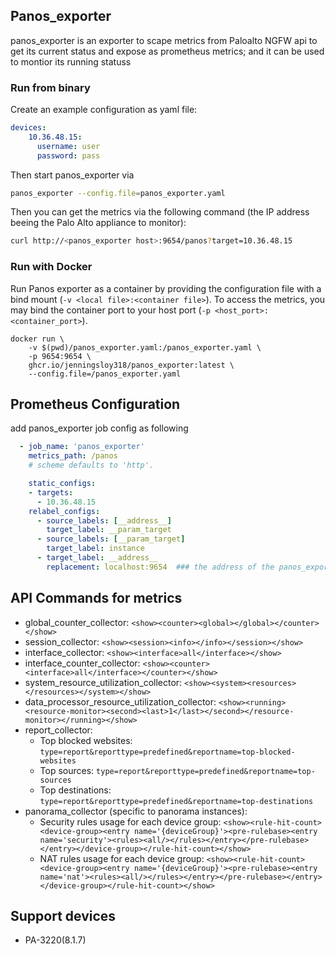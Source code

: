 Panos_exporter
---
panos_exporter is an exporter to scape metrics from Paloalto NGFW api to get its current status and expose as prometheus metrics; and it can be used to montior its running statuss 

### Run from binary

Create an example configuration as yaml file:
```yaml
devices:
    10.36.48.15:
      username: user
      password: pass
```

Then start panos_exporter via 
```sh
panos_exporter --config.file=panos_exporter.yaml 
```

Then you can get the metrics via the following command (the IP address beeing the Palo Alto appliance to monitor):
```sh
curl http://<panos_exporter host>:9654/panos?target=10.36.48.15
```

### Run with Docker

Run Panos exporter as a container by providing the configuration file with a bind mount (`-v <local file>:<container file>`).
To access the metrics, you may bind the container port to your host port (`-p <host_port>:<container_port>`).

```shell
docker run \
    -v $(pwd)/panos_exporter.yaml:/panos_exporter.yaml \
    -p 9654:9654 \
    ghcr.io/jenningsloy318/panos_exporter:latest \
    --config.file=/panos_exporter.yaml
```



## Prometheus Configuration
add panos_exporter job config as following
  ```yaml
    - job_name: 'panos_exporter'
      metrics_path: /panos
      # scheme defaults to 'http'.

      static_configs:
      - targets:
        - 10.36.48.15
      relabel_configs:
        - source_labels: [__address__]
          target_label: __param_target
        - source_labels: [__param_target]
          target_label: instance
        - target_label: __address__
          replacement: localhost:9654  ### the address of the panos_exporter address

  ```
## API Commands for metrics
- global_counter_collector: `<show><counter><global></global></counter></show>`
- session_collector: `<show><session><info></info></session></show>`
- interface_collector: `<show><interface>all</interface></show>`
- interface_counter_collector: `<show><counter><interface>all</interface></counter></show>`
- system_resource_utilization_collector: `<show><system><resources></resources></system></show>`
- data_processor_resource_utilization_collector: `<show><running><resource-monitor><second><last>1</last></second></resource-monitor></running></show>`
- report_collector:
  - Top blocked websites: `type=report&reporttype=predefined&reportname=top-blocked-websites`
  - Top sources: `type=report&reporttype=predefined&reportname=top-sources`
  - Top destinations: `type=report&reporttype=predefined&reportname=top-destinations`
- panorama_collector (specific to panorama instances):
  - Security rules usage for each device group: `<show><rule-hit-count><device-group><entry name='{deviceGroup}'><pre-rulebase><entry name='security'><rules><all/></rules></entry></pre-rulebase></entry></device-group></rule-hit-count></show>`
  - NAT rules usage for each device group: `<show><rule-hit-count><device-group><entry name='{deviceGroup}'><pre-rulebase><entry name='nat'><rules><all/></rules></entry></pre-rulebase></entry></device-group></rule-hit-count></show>`

## Support devices
- PA-3220(8.1.7)

